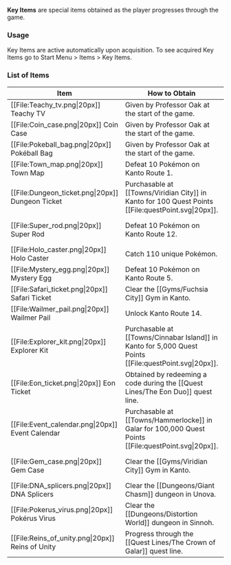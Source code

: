**Key Items** are special items obtained as the player progresses through the game.

### Usage

Key Items are active automatically upon acquisition. To see acquired Key Items go to Start Menu > Items > Key Items.

### List of Items

| Item | How to Obtain | Effect |
| --- | --- | --- |
| [[File:Teachy_tv.png\|20px]] Teachy TV | Given by Professor Oak at the start of the game. | N/A |
| [[File:Coin_case.png\|20px]] Coin Case | Given by Professor Oak at the start of the game. | N/A |
| [[File:Pokeball_bag.png\|20px]] Pokéball Bag | Given by Professor Oak at the start of the game. | N/A |
| [[File:Town_map.png\|20px]] Town Map | Defeat 10 Pokémon on Kanto Route 1. | Unlocks the Town Map panel. |
| [[File:Dungeon_ticket.png\|20px]] Dungeon Ticket | Purchasable at [[Towns/Viridian City]] in Kanto for 100 Quest Points [[File:questPoint.svg\|20px]]. | Allows entry to [[Dungeons]] at the cost of Dungeon Tokens [[File:dungeonToken.svg\|20px]]. |
| [[File:Super_rod.png\|20px]] Super Rod | Defeat 10 Pokémon on Kanto Route 12. | Allows water Pokémon to be encountered and caught in the wild. |
| [[File:Holo_caster.png\|20px]] Holo Caster | Catch 110 unique Pokémon. | View and track Achievements. |
| [[File:Mystery_egg.png\|20px]] Mystery Egg | Defeat 10 Pokémon on Kanto Route 5. | Grants access to the [[Hatchery]]. |
| [[File:Safari_ticket.png\|20px]] Safari Ticket | Clear the [[Gyms/Fuchsia City]] Gym in Kanto. | Allows entry to the Kanto Safari Zone. |
| [[File:Wailmer_pail.png\|20px]] Wailmer Pail | Unlock Kanto Route 14. | Allows entry to the [[Farm]]. |
| [[File:Explorer_kit.png\|20px]] Explorer Kit | Purchasable at [[Towns/Cinnabar Island]] in Kanto for 5,000 Quest Points [[File:questPoint.svg\|20px]]. | Allows entry to the Underground. |
| [[File:Eon_ticket.png\|20px]] Eon Ticket | Obtained by redeeming a code during the [[Quest Lines/The Eon Duo]] quest line. | Grants access to [[Towns/Southern Island]] in Hoenn. |
| [[File:Event_calendar.png\|20px]] Event Calendar | Purchasable at [[Towns/Hammerlocke]] in Galar for 100,000 Quest Points [[File:questPoint.svg\|20px]]. | Allows starting [[Events]] early at the cost of Quest Points [[File:questPoint.svg\|20px]]. |
| [[File:Gem_case.png\|20px]] Gem Case | Clear the [[Gyms/Viridian City]] Gym in Kanto. | Allows the collection of [[Gems]] and the purchase of Gem Upgrades. |
| [[File:DNA_splicers.png\|20px]] DNA Splicers | Clear the [[Dungeons/Giant Chasm]] dungeon in Unova. | N/A | 
| [[File:Pokerus_virus.png\|20px]] Pokérus Virus | Clear the [[Dungeons/Distortion World]] dungeon in Sinnoh. | Gives the player access to [[Pokérus]] and EVs. |
| [[File:Reins_of_unity.png\|20px]] Reins of Unity | Progress through the [[Quest Lines/The Crown of Galar]] quest line. | N/A |
